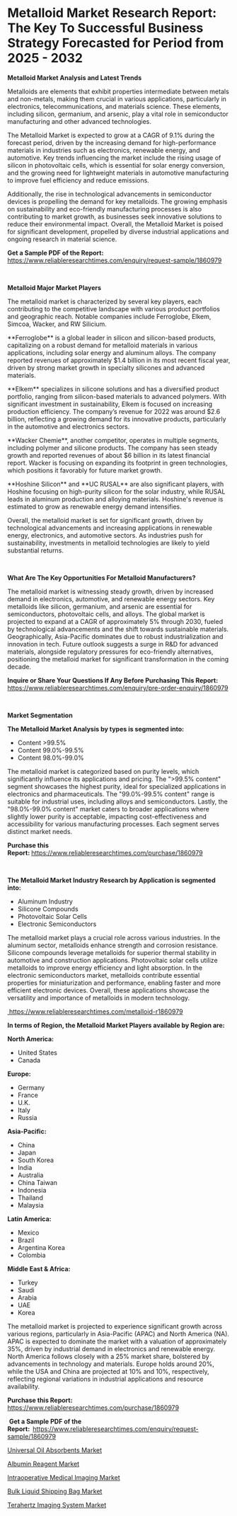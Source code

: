 <p><h1>Metalloid Market Research Report: The Key To Successful Business Strategy Forecasted for Period from 2025 - 2032</h1></p><p><strong>Metalloid Market Analysis and Latest Trends</strong></p>
<p><p>Metalloids are elements that exhibit properties intermediate between metals and non-metals, making them crucial in various applications, particularly in electronics, telecommunications, and materials science. These elements, including silicon, germanium, and arsenic, play a vital role in semiconductor manufacturing and other advanced technologies.</p><p>The Metalloid Market is expected to grow at a CAGR of 9.1% during the forecast period, driven by the increasing demand for high-performance materials in industries such as electronics, renewable energy, and automotive. Key trends influencing the market include the rising usage of silicon in photovoltaic cells, which is essential for solar energy conversion, and the growing need for lightweight materials in automotive manufacturing to improve fuel efficiency and reduce emissions.</p><p>Additionally, the rise in technological advancements in semiconductor devices is propelling the demand for key metalloids. The growing emphasis on sustainability and eco-friendly manufacturing processes is also contributing to market growth, as businesses seek innovative solutions to reduce their environmental impact. Overall, the Metalloid Market is poised for significant development, propelled by diverse industrial applications and ongoing research in material science.</p></p>
<p><strong>Get a Sample PDF of the Report:&nbsp;</strong> <a href="https://www.reliableresearchtimes.com/enquiry/request-sample/1860979?utm_campaign=2035&utm_medium=2&utm_source=Github&utm_content=ia&utm_term=31012025&utm_id=metalloid">https://www.reliableresearchtimes.com/enquiry/request-sample/1860979</a></p>
<p>&nbsp;</p>
<p><strong>Metalloid Major Market Players</strong></p>
<p><p>The metalloid market is characterized by several key players, each contributing to the competitive landscape with various product portfolios and geographic reach. Notable companies include Ferroglobe, Elkem, Simcoa, Wacker, and RW Silicium.</p><p>**Ferroglobe** is a global leader in silicon and silicon-based products, capitalizing on a robust demand for metalloid materials in various applications, including solar energy and aluminum alloys. The company reported revenues of approximately $1.4 billion in its most recent fiscal year, driven by strong market growth in specialty silicones and advanced materials.</p><p>**Elkem** specializes in silicone solutions and has a diversified product portfolio, ranging from silicon-based materials to advanced polymers. With significant investment in sustainability, Elkem is focused on increasing production efficiency. The company’s revenue for 2022 was around $2.6 billion, reflecting a growing demand for its innovative products, particularly in the automotive and electronics sectors.</p><p>**Wacker Chemie**, another competitor, operates in multiple segments, including polymer and silicone products. The company has seen steady growth and reported revenues of about $6 billion in its latest financial report. Wacker is focusing on expanding its footprint in green technologies, which positions it favorably for future market growth.</p><p>**Hoshine Silicon** and **UC RUSAL** are also significant players, with Hoshine focusing on high-purity silicon for the solar industry, while RUSAL leads in aluminum production and alloying materials. Hoshine's revenue is estimated to grow as renewable energy demand intensifies.</p><p>Overall, the metalloid market is set for significant growth, driven by technological advancements and increasing applications in renewable energy, electronics, and automotive sectors. As industries push for sustainability, investments in metalloid technologies are likely to yield substantial returns.</p></p>
<p>&nbsp;</p>
<p><strong>What Are The Key Opportunities For Metalloid Manufacturers?</strong></p>
<p><p>The metalloid market is witnessing steady growth, driven by increased demand in electronics, automotive, and renewable energy sectors. Key metalloids like silicon, germanium, and arsenic are essential for semiconductors, photovoltaic cells, and alloys. The global market is projected to expand at a CAGR of approximately 5% through 2030, fueled by technological advancements and the shift towards sustainable materials. Geographically, Asia-Pacific dominates due to robust industrialization and innovation in tech. Future outlook suggests a surge in R&D for advanced materials, alongside regulatory pressures for eco-friendly alternatives, positioning the metalloid market for significant transformation in the coming decade.</p></p>
<p><strong>Inquire or Share Your Questions If Any Before Purchasing This Report:</strong> <a href="https://www.reliableresearchtimes.com/enquiry/pre-order-enquiry/1860979?utm_campaign=2035&utm_medium=2&utm_source=Github&utm_content=ia&utm_term=31012025&utm_id=metalloid">https://www.reliableresearchtimes.com/enquiry/pre-order-enquiry/1860979</a></p>
<p>&nbsp;</p>
<p><strong>Market Segmentation</strong></p>
<p><strong>The Metalloid Market Analysis by types is segmented into:</strong></p>
<p><ul><li>Content >99.5%</li><li>Content 99.0%-99.5%</li><li>Content 98.0%-99.0%</li></ul></p>
<p><p>The metalloid market is categorized based on purity levels, which significantly influence its applications and pricing. The ">99.5% content" segment showcases the highest purity, ideal for specialized applications in electronics and pharmaceuticals. The "99.0%-99.5% content" range is suitable for industrial uses, including alloys and semiconductors. Lastly, the "98.0%-99.0% content" market caters to broader applications where slightly lower purity is acceptable, impacting cost-effectiveness and accessibility for various manufacturing processes. Each segment serves distinct market needs.</p></p>
<p><strong>Purchase this Report:&nbsp;</strong><a href="https://www.reliableresearchtimes.com/purchase/1860979?utm_campaign=2035&utm_medium=2&utm_source=Github&utm_content=ia&utm_term=31012025&utm_id=metalloid">https://www.reliableresearchtimes.com/purchase/1860979</a></p>
<p>&nbsp;</p>
<p><strong>The Metalloid Market Industry Research by Application is segmented into:</strong></p>
<p><ul><li>Aluminum Industry</li><li>Silicone Compounds</li><li>Photovoltaic Solar Cells</li><li>Electronic Semiconductors</li></ul></p>
<p><p>The metalloid market plays a crucial role across various industries. In the aluminum sector, metalloids enhance strength and corrosion resistance. Silicone compounds leverage metalloids for superior thermal stability in automotive and construction applications. Photovoltaic solar cells utilize metalloids to improve energy efficiency and light absorption. In the electronic semiconductors market, metalloids contribute essential properties for miniaturization and performance, enabling faster and more efficient electronic devices. Overall, these applications showcase the versatility and importance of metalloids in modern technology.</p></p>
<p><a href="https://www.reliableresearchtimes.com/metalloid-r1860979?utm_campaign=2035&utm_medium=2&utm_source=Github&utm_content=ia&utm_term=31012025&utm_id=metalloid">&nbsp;https://www.reliableresearchtimes.com/metalloid-r1860979</a></p>
<p><strong>In terms of Region, the Metalloid Market Players available by Region are:</strong></p>
<p>
    <p> <strong> North America: </strong>
        <ul>
            <li>United States</li>
            <li>Canada</li>
        </ul>
        </p> 
    <p> <strong> Europe: </strong>
        <ul>
            <li>Germany</li>
            <li>France</li>
            <li>U.K.</li>
            <li>Italy</li>
            <li>Russia</li>
        </ul>
        </p> 
    <p> <strong> Asia-Pacific: </strong>
        <ul>
            <li>China</li>
            <li>Japan</li>
            <li>South Korea</li>
            <li>India</li>
            <li>Australia</li>
            <li>China Taiwan</li>
            <li>Indonesia</li>
            <li>Thailand</li>
            <li>Malaysia</li>
        </ul>
        </p> 
    <p> <strong> Latin America: </strong>
        <ul>
            <li>Mexico</li>
            <li>Brazil</li>
            <li>Argentina Korea</li>
            <li>Colombia</li>
        </ul>
        </p> 
    <p> <strong> Middle East & Africa: </strong>
        <ul>
            <li>Turkey</li>
            <li>Saudi</li>
            <li>Arabia</li>
            <li>UAE</li>
            <li>Korea</li>
        </ul>
    </p>
    </p>
<p><p>The metalloid market is projected to experience significant growth across various regions, particularly in Asia-Pacific (APAC) and North America (NA). APAC is expected to dominate the market with a valuation of approximately 35%, driven by industrial demand in electronics and renewable energy. North America follows closely with a 25% market share, bolstered by advancements in technology and materials. Europe holds around 20%, while the USA and China are projected at 10% and 10%, respectively, reflecting regional variations in industrial applications and resource availability.</p></p>
<p><strong>Purchase this Report: </strong><a href="https://www.reliableresearchtimes.com/purchase/1860979?utm_campaign=2035&utm_medium=2&utm_source=Github&utm_content=ia&utm_term=31012025&utm_id=metalloid">https://www.reliableresearchtimes.com/purchase/1860979</a></p>
<p>&nbsp;<strong>Get a Sample PDF of the Report:&nbsp;&nbsp;</strong><a href="https://www.reliableresearchtimes.com/enquiry/request-sample/1860979?utm_campaign=2035&utm_medium=2&utm_source=Github&utm_content=ia&utm_term=31012025&utm_id=metalloid">https://www.reliableresearchtimes.com/enquiry/request-sample/1860979</a></p>
<p><strong></strong></p>
<p><p><a href="https://www.linkedin.com/pulse/forecasts-universal-oil-absorbents-market-anticipated-4y86c?utm_campaign=2035&utm_medium=2&utm_source=Github&utm_content=ia&utm_term=31012025&utm_id=metalloid">Universal Oil Absorbents Market</a></p><p><a href="https://github.com/GenaGaines34/Market-Research-Report-List-1/blob/main/albumin-reagent-market.md?utm_campaign=2035&utm_medium=2&utm_source=Github&utm_content=ia&utm_term=31012025&utm_id=metalloid">Albumin Reagent Market</a></p><p><a href="https://www.linkedin.com/pulse/intraoperative-medical-imaging-market-global-trends-forecast-iw5ge?utm_campaign=2035&utm_medium=2&utm_source=Github&utm_content=ia&utm_term=31012025&utm_id=metalloid">Intraoperative Medical Imaging Market</a></p><p><a href="https://www.linkedin.com/pulse/comprehensive-overview-bulk-liquid-shipping-bag-market-2025-2032-rfrhc?utm_campaign=2035&utm_medium=2&utm_source=Github&utm_content=ia&utm_term=31012025&utm_id=metalloid">Bulk Liquid Shipping Bag Market</a></p><p><a href="https://www.linkedin.com/pulse/analyzing-terahertz-imaging-system-market-worth-projected-jowqe?utm_campaign=2035&utm_medium=2&utm_source=Github&utm_content=ia&utm_term=31012025&utm_id=metalloid">Terahertz Imaging System Market</a></p></p>